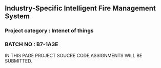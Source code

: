 ## Industry-Specific Intelligent Fire Management System
### Project category : Intenet of things
### BATCH NO : B7-1A3E

IN THIS PAGE PROJECT SOUCRE CODE,ASSIGNMENTS WILL BE SUBMITTED.
